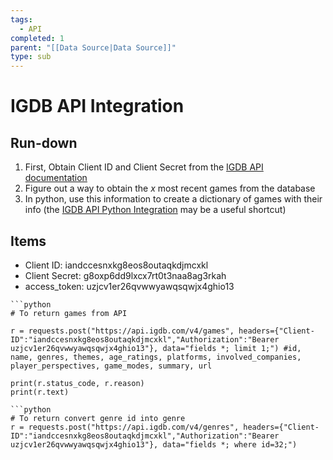 ```yaml
---
tags:
  - API
completed: 1
parent: "[[Data Source|Data Source]]"
type: sub
---
```

# IGDB API Integration


## Run-down
1. First, Obtain Client ID and Client Secret from the [IGDB API documentation](https://api-docs.igdb.com/#authentication)
2. Figure out a way to obtain the *x* most recent games from the database
3. In python, use this information to create a dictionary of games with their info (the [IGDB API Python Integration](https://github.com/twitchtv/igdb-api-python#code-examples) may be a useful shortcut)

## Items
- Client ID: iandccesnxkg8eos8outaqkdjmcxkl
- Client Secret: g8oxp6dd9lxcx7rt0t3naa8ag3rkah
- access_token: uzjcv1er26qvwwyawqsqwjx4ghio13

````ad-example
```python
# To return games from API

r = requests.post("https://api.igdb.com/v4/games", headers={"Client-ID":"iandccesnxkg8eos8outaqkdjmcxkl","Authorization":"Bearer uzjcv1er26qvwwyawqsqwjx4ghio13"}, data="fields *; limit 1;") #id, name, genres, themes, age_ratings, platforms, involved_companies, player_perspectives, game_modes, summary, url

print(r.status_code, r.reason)
print(r.text)
````

````ad-example
```python
# To return convert genre id into genre
r = requests.post("https://api.igdb.com/v4/genres", headers={"Client-ID":"iandccesnxkg8eos8outaqkdjmcxkl","Authorization":"Bearer uzjcv1er26qvwwyawqsqwjx4ghio13"}, data="fields *; where id=32;")
````
